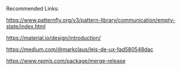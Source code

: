 Recommended Links:

https://www.patternfly.org/v3/pattern-library/communication/empty-state/index.html

https://material.io/design/introduction/

https://medium.com/@markclaus/leis-de-ux-fad580548dac

https://www.npmjs.com/package/merge-release
